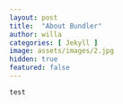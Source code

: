 ```yaml
---
layout: post
title:  "About Bundler"
author: willa
categories: [ Jekyll ]
image: assets/images/2.jpg
hidden: true
featured: false
---
```

`test`
